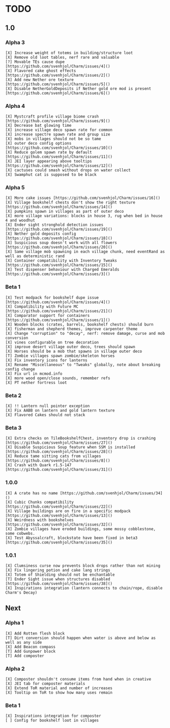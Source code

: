 # TODO

## 1.0

### Alpha 3

    [X] Increase weight of totems in building/structure loot  
    [X] Remove old loot tables, nerf rare and valuable  
    [?] Movable TEs cause dupe [https://github.com/svenhjol/Charm/issues/4]()  
    [X] Flavored cake ghost effects [https://github.com/svenhjol/Charm/issues/2]()  
    [X] Add new Nether ore texture [https://github.com/svenhjol/Charm/issues/5]()  
    [X] Disable NetherGoldDeposits if Nether gold ore mod is present [https://github.com/svenhjol/Charm/issues/6]()

### Alpha 4

    [X] Mystcraft profile village biome crash [https://github.com/svenhjol/Charm/issues/9]()  
    [X] Decrease bat glowing time
    [X] increase village deco spawn rate for common
    [X] increase spectre spawn rate and group size
    [X] mobs in villages should not be so tame
    [X] outer deco config options [https://github.com/svenhjol/Charm/issues/10]()
    [X] Reduce golem spawn rate by default [https://github.com/svenhjol/Charm/issues/11]()
    [X] JEI layer appearing above tooltips [https://github.com/svenhjol/Charm/issues/12]()
    [X] cactuses could smash without drops on water collect
    [X] Swamphut cat is supposed to be black

### Alpha 5

    [X] More cake issues [https://github.com/svenhjol/Charm/issues/16]()
    [X] Village bookshelf chests don't show the right texture [https://github.com/svenhjol/Charm/issues/14]()
    [X] pumpkins spawn in villages as part of outer deco
    [X] more village variations: blocks in house 3, rug when bed in house 4 and woodhut
    [X] Ender sight stronghold detection issues [https://github.com/svenhjol/Charm/issues/19]()
    [X] Nether gold deposits config [https://github.com/svenhjol/Charm/issues/18]()
    [X] Suspicious soup doesn't work with all flowers [https://github.com/svenhjol/Charm/issues/20]()
    [X] Same village mob spawning in each village chunk, need eventRand as well as deterministic rand
    [X] Container compatibility with Inventory Tweaks [https://github.com/svenhjol/Charm/issues/15]()
    [X] Test dispenser behaviour with Charged Emeralds [https://github.com/svenhjol/Charm/issues/3]()

### Beta 1

    [X] Test modpack for bookshelf dupe issue [https://github.com/svenhjol/Charm/issues/4]()
    [X] Compatibility with Future MC [https://github.com/svenhjol/Charm/issues/21]()
    [X] Comparator support for containers [https://github.com/svenhjol/Charm/issues/1]()
    [X] Wooden blocks (crates, barrels, bookshelf chests) should burn
    [X] fisherman and shepherd themes, improve carpenter theme
    [X] Change "corruption" to "decay", nerf: remove damage, curse and mob conversion
    [X] vines configurable on tree decoration
    [X] improve desert village outer deco, trees should spawn
    [X] Horses should be a mob that spawns in village outer deco
    [T] Zombie villages spawn zombie/skeleton horses
    [X] Fix inventory icons for lanterns
    [X] Rename "Miscellaneous" to "Tweaks" globally, note about breaking config change
    [X] Fix url in mcmod.info
    [X] more wood open/close sounds, remember refs
    [X] PT nether fortress loot
    
### Beta 2

    [X] !! Lantern null pointer exception
    [X] Fix AABB on lantern and gold lantern texture
    [X] Flavored Cakes should not stack
    
### Beta 3

    [X] Extra checks on TileBookshelfChest, inventory drop is crashing [https://github.com/svenhjol/Charm/issues/27]()
    [X] Disable Suspicious Soup feature when SSM is installed [https://github.com/svenhjol/Charm/issues/28]()
    [X] Reduce tame sitting cats from villages [https://github.com/svenhjol/Charm/issues/8]()
    [X] Crash with Quark r1.5-147 [https://github.com/svenhjol/Charm/issues/31]()
    
### 1.0.0

    [X] A crate has no name [https://github.com/svenhjol/Charm/issues/34]()
    [X] Cubic Chunks compatibility [https://github.com/svenhjol/Charm/issues/22]()
    [X] Village buildings are on fire in a specific modpack [https://github.com/svenhjol/Charm/issues/13]()
    [X] Weirdness with bookshelves [https://github.com/svenhjol/Charm/issues/32]()
    [X] Zombie villages have eroded buildings, some mossy cobblestone, some cobwebs.
    [X] Test Abyssalcraft, blockstate have been fixed in beta3 [https://github.com/svenhjol/Charm/issues/35]()
    
### 1.0.1

    [X] Clumsiness curse now prevents block drops rather than not mining
    [X] Fix lingering potion and cake lang strings
    [X] Totem of Shielding should not be enchantable
    [T] Ender Sight issue when structures disabled [https://github.com/svenhjol/Charm/issues/38]()
    [X] Inspirations integration (lantern connects to chain/rope, disable Charm's Decay)
    
    
## Next

### Alpha 1

    [X] Add Rotten flesh block
    [T] Dirt conversion should happen when water is above and below as well as any side
    [X] Add Beacon compass
    [T] Add Gunpower block
    [T] Add composter
    
### Alpha 2

    [X] Composter shouldn't consume items from hand when in creative
    [X] JEI tab for composter materials
    [X] Extend ToR material and number of increases
    [X] Tooltip on ToR to show how many uses remain
 
 ### Beta 1
 
    [X] Inspirations integration for composter
    [ ] Config for bookshelf loot in villages
